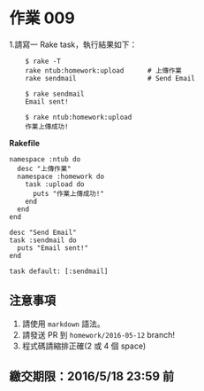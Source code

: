 ﻿# 作業 009

1.請寫一 Rake task，執行結果如下：

```
    $ rake -T
    rake ntub:homework:upload      # 上傳作業
    rake sendmail                  # Send Email

    $ rake sendmail
    Email sent!

    $ rake ntub:homework:upload
    作業上傳成功!
```

**Rakefile**
```
namespace :ntub do
  desc "上傳作業"
  namespace :homework do
    task :upload do
      puts "作業上傳成功!"
    end
  end
end

desc "Send Email"
task :sendmail do 
  puts "Email sent!"
end

task default: [:sendmail]

```

## 注意事項

1. 請使用 `markdown` 語法。
2. 請發送 PR 到 `homework/2016-05-12` branch!
3. 程式碼請縮排正確(2 或 4 個 space)

## 繳交期限：2016/5/18 23:59 前
